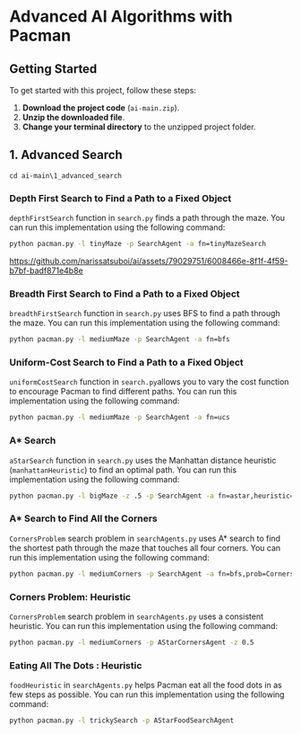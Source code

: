 # Advanced AI Algorithms with Pacman

## Getting Started

To get started with this project, follow these steps:

1. **Download the project code** (`ai-main.zip`).
2. **Unzip the downloaded file**.
3. **Change your terminal directory** to the unzipped project folder.

## 1. Advanced Search 
```
cd ai-main\1_advanced_search
```

### Depth First Search to Find a Path to a Fixed Object

`depthFirstSearch` function in `search.py` finds a path through the maze. You can run this implementation using the following command:

```bash
python pacman.py -l tinyMaze -p SearchAgent -a fn=tinyMazeSearch
```

https://github.com/narissatsuboi/ai/assets/79029751/6008466e-8f1f-4f59-b7bf-badf871e4b8e


### Breadth First Search to Find a Path to a Fixed Object
`breadthFirstSearch` function in `search.py` uses BFS to find a path through the maze. You can run this implementation using the following command:

```bash
python pacman.py -l mediumMaze -p SearchAgent -a fn=bfs
```

### Uniform-Cost Search to Find a Path to a Fixed Object

`uniformCostSearch` function in `search.py`allows you to vary the cost function to encourage Pacman to find different paths. You can run this implementation using the following command:

```bash
python pacman.py -l mediumMaze -p SearchAgent -a fn=ucs
```

### A* Search

`aStarSearch` function in `search.py` uses the Manhattan distance heuristic (`manhattanHeuristic`) to find an optimal path. You can run this implementation using the following command:

```bash
python pacman.py -l bigMaze -z .5 -p SearchAgent -a fn=astar,heuristic=manhattanHeuristic
```

### A* Search to Find All the Corners

`CornersProblem` search problem in `searchAgents.py` uses A* search to find the shortest path through the maze that touches all four corners. You can run this implementation using the following command:

```bash
python pacman.py -l mediumCorners -p SearchAgent -a fn=bfs,prob=CornersProblem
```

### Corners Problem: Heuristic

`CornersProblem` search problem in `searchAgents.py` uses a consistent heuristic. You can run this implementation using the following command:

```bash
python pacman.py -l mediumCorners -p AStarCornersAgent -z 0.5
```

### Eating All The Dots : Heuristic

`foodHeuristic` in `searchAgents.py` helps Pacman eat all the food dots in as few steps as possible. You can run this implementation using the following command:

```bash
python pacman.py -l trickySearch -p AStarFoodSearchAgent
```
